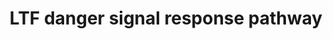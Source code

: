 ---
annotations: []
authors:
- Laurent
- Khanspers
- Eweitz
description: Lactoferrin (LTF) activates NF-kB via danger signal receptors TLR2/4
  and CD14. LTF may also activate NF-kB via addiotnal receptors RAGE and TREM1.
last-edited: 2022-02-26
organisms:
- Homo sapiens
redirect_from:
- /index.php/Pathway:WP4478
- /instance/WP4478
- /instance/WP4478_rr121699
revision: r121699
schema-jsonld:
- '@context': https://schema.org/
  '@id': https://wikipathways.github.io/pathways/WP4478.html
  '@type': Dataset
  creator:
    '@type': Organization
    name: WikiPathways
  description: Lactoferrin (LTF) activates NF-kB via danger signal receptors TLR2/4
    and CD14. LTF may also activate NF-kB via addiotnal receptors RAGE and TREM1.
  keywords:
  - CD14
  - IFNA
  - IFNB
  - IL1A
  - IL1B
  - IL6
  - IL8
  - IRAK1
  - IRAK4
  - LTF
  - MAPK1
  - MYD88
  - NFKB1
  - RAGE
  - TLR2
  - TLR4
  - TNF
  - TRAF6
  - TREM1
  license: CC0
  name: LTF danger signal response pathway
seo: CreativeWork
title: LTF danger signal response pathway
wpid: WP4478
---